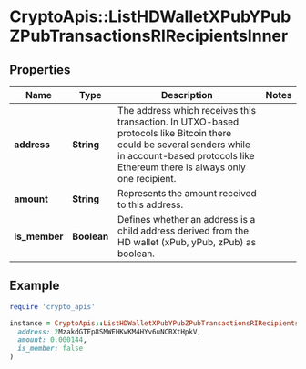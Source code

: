 # CryptoApis::ListHDWalletXPubYPubZPubTransactionsRIRecipientsInner

## Properties

| Name | Type | Description | Notes |
| ---- | ---- | ----------- | ----- |
| **address** | **String** | The address which receives this transaction. In UTXO-based protocols like Bitcoin there could be several senders while in account-based protocols like Ethereum there is always only one recipient. |  |
| **amount** | **String** | Represents the amount received to this address. |  |
| **is_member** | **Boolean** | Defines whether an address is a child address derived from the HD wallet (xPub, yPub, zPub) as boolean. |  |

## Example

```ruby
require 'crypto_apis'

instance = CryptoApis::ListHDWalletXPubYPubZPubTransactionsRIRecipientsInner.new(
  address: 2MzakdGTEp8SMWEHKwKM4HYv6uNCBXtHpkV,
  amount: 0.000144,
  is_member: false
)
```

